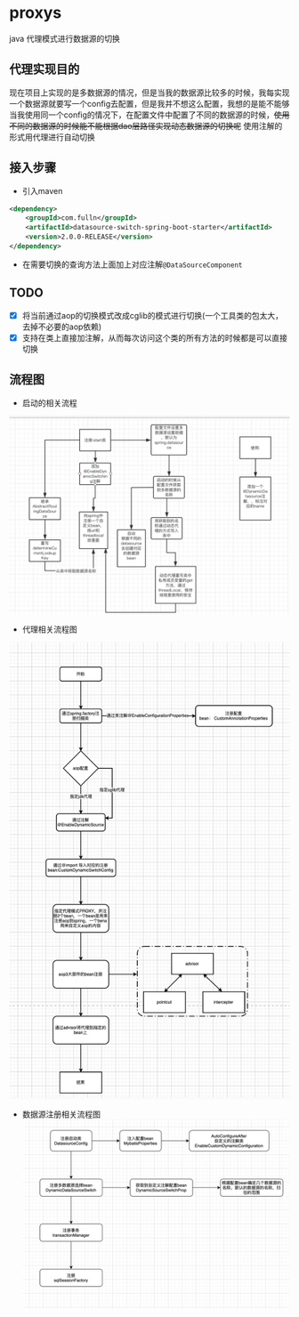 # proxys

java 代理模式进行数据源的切换

##  代理实现目的

现在项目上实现的是多数据源的情况，但是当我的数据源比较多的时候，我每实现一个数据源就要写一个config去配置，但是我并不想这么配置，我想的是能不能够当我使用同一个config的情况下，在配置文件中配置了不同的数据源的时候，~~使用不同的数据源的时候能不能根据dao层路径实现动态数据源的切换呢~~ 使用注解的形式用代理进行自动切换

## 接入步骤

- 引入maven
```xml
<dependency>
    <groupId>com.fulln</groupId>
    <artifactId>datasource-switch-spring-boot-starter</artifactId>
    <version>2.0.0-RELEASE</version>
</dependency>
```

- 在需要切换的查询方法上面加上对应注解`@DataSourceComponent`

## TODO

 - [x] 将当前通过aop的切换模式改成cglib的模式进行切换(一个工具类的包太大，去掉不必要的aop依赖)
 - [x] 支持在类上直接加注解，从而每次访问这个类的所有方法的时候都是可以直接切换

## 流程图

- 启动的相关流程

![pic](./pic/lct.png)

- 代理相关流程图

![pic](./pic/dl.png)

- 数据源注册相关流程图
![pic](./pic/db.png)

